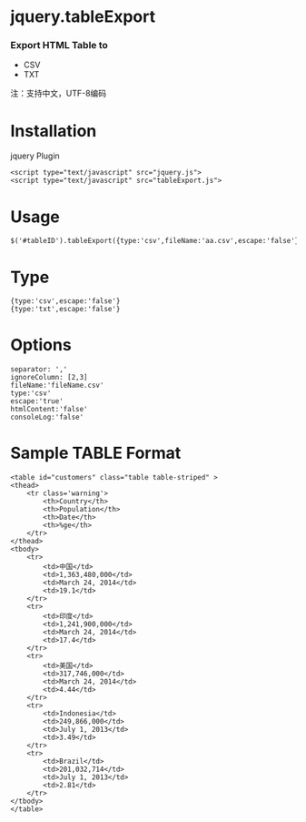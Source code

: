 jquery.tableExport
=========================

<h3>Export HTML Table to</h3>
<ul>
<li> CSV
<li> TXT
</ul>

注：支持中文，UTF-8编码

Installation
============
jquery Plugin<BR>

	<script type="text/javascript" src="jquery.js">
	<script type="text/javascript" src="tableExport.js">

Usage
======

    $('#tableID').tableExport({type:'csv',fileName:'aa.csv',escape:'false'});

Type
======

    {type:'csv',escape:'false'}
    {type:'txt',escape:'false'}


Options
=======

	separator: ','
	ignoreColumn: [2,3]
	fileName:'fileName.csv'
	type:'csv'
	escape:'true'
	htmlContent:'false'
	consoleLog:'false'


Sample TABLE Format
======

	<table id="customers" class="table table-striped" >
	<thead>			
		<tr class='warning'>
			<th>Country</th>
			<th>Population</th>
			<th>Date</th>
			<th>%ge</th>
		</tr>
	</thead>
	<tbody>
		<tr>
			<td>中国</td>
			<td>1,363,480,000</td>
			<td>March 24, 2014</td>
			<td>19.1</td>
		</tr>
		<tr>
			<td>印度</td>
			<td>1,241,900,000</td>
			<td>March 24, 2014</td>
			<td>17.4</td>
		</tr>
		<tr>
			<td>美国</td>
			<td>317,746,000</td>
			<td>March 24, 2014</td>
			<td>4.44</td>
		</tr>
		<tr>
			<td>Indonesia</td>
			<td>249,866,000</td>
			<td>July 1, 2013</td>
			<td>3.49</td>
		</tr>
		<tr>
			<td>Brazil</td>
			<td>201,032,714</td>
			<td>July 1, 2013</td>
			<td>2.81</td>
		</tr>
	</tbody>
	</table>
